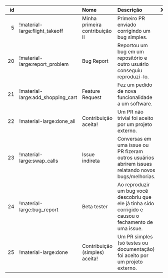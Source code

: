 |   id |                                   | Nome                           | Descrição                                                                                               |   XP |
|-----:|:----------------------------------|:-------------------------------|:--------------------------------------------------------------------------------------------------------|-----:|
|    5 | !material-large:flight_takeoff    | Minha primeira contribuição II | Primeiro PR enviado corrigindo um bug simples.                                                          |    5 |
|   20 | !material-large:report_problem    | Bug Report                     | Reportou um bug em um repositório e outro usuário conseguiu reproduzí-lo.                               |    1 |
|   21 | !material-large:add_shopping_cart | Feature Request                | Fez um pedido de nova funcionalidade a um software.                                                     |    1 |
|   22 | !material-large:done_all          | Contribuição aceita!           | Um PR não trivial foi aceito por um projeto externo.                                                    |    5 |
|   23 | !material-large:swap_calls        | Issue indireta                 | Conversas em uma issue ou PR fizeram outros usuários abrirem issues relatando novos bugs/melhorias.     |    2 |
|   24 | !material-large:bug_report        | Beta tester                    | Ao reproduzir um bug você descobriu que ele já tinha sido corrigido e causou o fechamento de uma issue. |    2 |
|   25 | !material-large:done              | Contribuição (simples) aceita! | Um PR simples (só testes ou documentação) foi aceito por um projeto externo.                            |    2 |